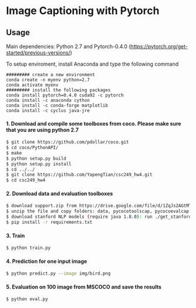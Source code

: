 # Image Captioning with Pytorch

## Usage

Main dependencies: Python 2.7 and Pytorch-0.4.0 (https://pytorch.org/get-started/previous-versions/)

To setup enviroment, install Anaconda and type the following command
```
######### create a new environment
conda create -n myenv python=2.7
conda activate myenv
######### install the following packages
conda install pytorch=0.4.0 cuda92 -c pytorch
conda install -c anaconda cython
conda install -c conda-forge matplotlib
conda install -c cyclus java-jre
```


#### 1. Download and compile some toolboxes from coco. Please make sure that you are using python 2.7
```bash
$ git clone https://github.com/pdollar/coco.git
$ cd coco/PythonAPI/
$ make
$ python setup.py build
$ python setup.py install
$ cd ../../
$ git clone https://github.com/YapengTian/csc249_hw4.git
$ cd csc249_hw4
```
#### 2. Download data and evaluation toolboxes
```bash
$ download support.zip from https://drive.google.com/file/d/1ZqJs2AGtMTfGTgH1oHTP_ZEFXRNX3uLj/view?usp=sharing (1.7 GB)
$ unzip the file and copy folders: data, pycocotoolscap, pycocoevalcap into csc249_hw4
$ download stanford NLP models (require java 1.8.0): run ./get_stanford_models.sh 
$ pip install -r requirements.txt
```

#### 3. Train
```bash
$ python train.py
```

#### 4. Prediction for one input image
```bash
$ python predict.py --image img/bird.png
```

#### 5. Evaluation on 100 image from MSCOCO and save the results
```bash
$ python eval.py
```

